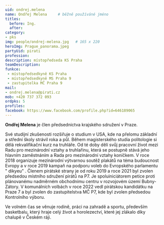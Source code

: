 ```yaml
---
uid: ondrej.melena
name: Ondřej Melena  	# běžně používáné jméno
titles:
  before: Ing. 
  after:
category:
- pks
img: people/ondrej-melena.jpg   # 165 x 220
heroImg: Prague_panorama.jpeg
partyUid: pirati
profession: 
description: místopředseda KS Praha
teamDescription:
funkce: 
 - místopředsedkyně KS Praha
 - místopředsedkyně MS Praha 9
 - zastupitelka MČ Praha 9
mail:
- ondrej.melena@pirati.cz
mob: +420 737 372 093
ordpks: 5
profiles:
facebook: https://www.facebook.com/profile.php?id=646189065
---
```


**Ondřej Melena** je člen předsednictva krajského sdružení v Praze.

Své studijní zkušenosti rozšiřuje o studium v USA, kde na přelomu základní a střední školy strávil roka a půl. Během magisterského studia politologie si dělá rekvalifikační kurz na truhláře. Od té doby dělí svůj pracovní život mezi Radu pro mezinárodní vztahy a truhlařinu, která se postupně stává jeho hlavním zaměstnáním a Rada pro mezinárodní vztahy koníčkem. V roce 2018 organizuje mezinárodní výtvarnou soutěž plakátů na téma budoucnost Evropy a v roce 2019 kampaň na podporu voleb do Evropského parlamentu " dikyeu" . Členem pirátské strany je od roku 2019 a roce 2021 byl zvolen předsedou místního sdružení pirátů na P7. Je spoluiniciátorem petice proti plánovanému nadměrném obchodnímu centru v rozvojovém území Bubny-Zátory. V komunálních volbách v roce 2022 vedl pirátskou kandidátku na Praze 7 a byl zvolen do zastupitelstva MČ P7, kde byl zvolen předsedou Kontrolního výboru.

Ve volném čas se věnuje rodině, práci na zahradě a sportu, především basketbalu, který hraje celý život a horolezectví, které jej zlákalo díky chalupě v Českém ráji.

